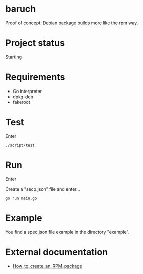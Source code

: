 # baruch
Proof of concept: Debian package builds more like the rpm way.

# Project status #

Starting

# Requirements #

- Go interpreter
- dpkg-deb
- fakeroot

# Test #

Enter

```
./script/test
```

# Run #

Enter

Create a "secp.json" file and enter...

```
go run main.go
```

# Example #

You find a spec.json file example in the directory "example".

# External documentation #

- [How_to_create_an_RPM_package](https://fedoraproject.org/wiki/How_to_create_an_RPM_package)
